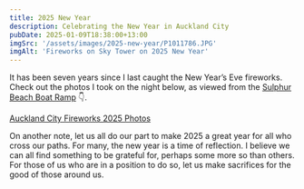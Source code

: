 ```yaml
---
title: 2025 New Year
description: Celebrating the New Year in Auckland City
pubDate: 2025-01-09T18:38:00+13:00
imgSrc: '/assets/images/2025-new-year/P1011786.JPG'
imgAlt: 'Fireworks on Sky Tower on 2025 New Year'
---
```

It has been seven years since I last caught the New Year’s Eve fireworks. Check out the photos I took on the night below, as viewed from the [Sulphur Beach Boat Ramp](https://maps.app.goo.gl/uqFVeGBWKEs6Apow5) 👇.

<a href="/photos/2025-new-year" target="_blank">
  Auckland City Fireworks 2025 Photos
</a>

On another note, let us all do our part to make 2025 a great year for all who cross our paths. For many, the new year is a time of reflection. I believe we can all find something to be grateful for, perhaps some more so than others. For those of us who are in a position to do so, let us make sacrifices for the good of those around us.
